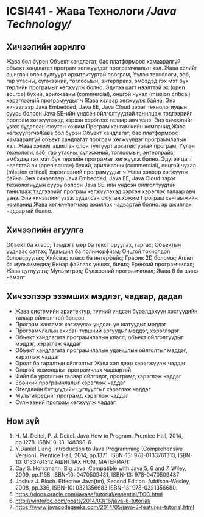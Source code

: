 # ICSI441 - Жава Технологи */Java Technology/*

##  Хичээлийн зорилго

Жава бол бүрэн Объект хандлагат, бас платформоос хамааралгүй объект хандлагат програм хөгжүүлдэг програмчлалын хэл. Жава хэлийг ашиглан олон тулгуурт архитектуртай програм, Үүлэн технологи, вэб, гар утасны, сүлжээний, тоглоомын, энтерпрайз, эмбэдэд гэх мэт бүх төрлийн програмыг хөгжүүлж болно. Эдүгээ цагт нээлттэй эх (open source) бүхий, арилжааны (commercial), онцгой чухал (mission critical) хэрэглээний програмуудыг ч Жава хэлээр хөгжүүлж байна. Энэ хичээлээр Java Embedded, Java EE, Java Cloud зэрэг технологиудын суурь болсон Java SE-ийн үндсэн ойлголтуудтай танилцаж тэдгээрийг програм хөгжүүлэхэд хэрхэн хэрэглэх талаар авч үзнэ. Энэ хичээлийг үзэж судалсан оюутан хожим Програм хангамжийн компанид Жава хөгжүүлэгчэЖава бол бүрэн Объект хандлагат, бас платформоос хамааралгүй объект хандлагат програм хөгжүүлдэг програмчлалын хэл. Жава хэлийг ашиглан олон тулгуурт архитектуртай програм, Үүлэн технологи, вэб, гар утасны, сүлжээний, тоглоомын, энтерпрайз, эмбэдэд гэх мэт бүх төрлийн програмыг хөгжүүлж болно. Эдүгээ цагт нээлттэй эх (open source) бүхий, арилжааны (commercial), онцгой чухал (mission critical) хэрэглээний програмуудыг ч Жава хэлээр хөгжүүлж байна. Энэ хичээлээр Java Embedded, Java EE, Java Cloud зэрэг технологиудын суурь болсон Java SE-ийн үндсэн ойлголтуудтай танилцаж тэдгээрийг програм хөгжүүлэхэд хэрхэн хэрэглэх талаар авч үзнэ. Энэ хичээлийг үзэж судалсан оюутан хожим Програм хангамжийн компанид Жава хөгжүүлэгчээр ажиллах чадвартай болно. эр ажиллах чадвартай болно.

## Хичээлийн агуулга

Oбъект ба класс; Тэмдэгт мөр ба текст оруулах, гаргах; Объектын үүднээс сэтгэх; Удамшил ба полиморфизм; Онцгой тохиолдол боловсруулах; Хийсвэр класс ба интерфейс; График 2D боломж; Аплет ба мультимедиа; Бинар файлаас унших, бичих; Ерөнхий програмчилал; Жава цуглуулга; Мультитрэд; Сүлжээний програмчилал; Жава 8 ба шинэ нэмэлт

## Хичээлээр эзэмших мэдлэг, чадвар, дадал

- Жава системийн архитектур, түүний үндсэн бүрэлдэхүүн хэсгүүдийн талаар ойлголттой болсон. 
- Програм хангамж хөгжүүлэх үндсэн үе шатуудыг мэддэг 
- Програмчлалын ахисан түвшний аргуудыг мэддэг, хэрэглэдэг 
- Объект хандлагата програмчлалын класс, объект ойлголтуудыг мэддэг, хэрэглэж чаддаг 
- Объект хандлагата програмчлалын удамшлын ойлголтыг мэддэг, хэрэглэж чаддаг 
- Оролт ба гаралтын ойлголтыг Жава хэл дээр хэрэгжүүлж чаддаг 
- Онцгой тохиолдлыг програмчлах чадвартай 
- Файл ба урсгалын талаар ойлгодог, програмд хэрэглэж чаддаг 
- Ерөнхий програмчлалыг хэрэглэж чаддаг 
- Өгөгдлийн бүтцүүдийн цуглуулгыг хэрэглэж чаддаг 
- Мультитредийг програмд хэрэглэж чаддаг 
- Сүлжээний програм хөгжүүлж чаддаг.

## Ном зүй

1. H. M. Deitel, P. J. Deitel. Java How to Program. Prentice Hall, 2014, pp.1278. ISBN: 0-13-148398-6
2. Y.Daniel Liang. Introduction to Java Programming (Comprehensive Version). Prentice Hall, 2014, pp.1371. ISBN-13: 978-0133761313, ISBN-10: 0133761312 АШИГЛАХ НОМ, МАТЕРИАЛ: 
3. Cay S. Horstmann. Big Java: Compatible with Java 5, 6 and 7. Wiley, 2009, pp.1168. ISBN-10: 0470509481, ISBN-13: 978-0470509487 
4. Joshua J. Bloch. Effective Java(tm), Second Edition. Addison-Wesley, 2008, pp.336, ISBN-10: 0321356683 ISBN-13: 978-0321356680. 
5. https://docs.oracle.com/javase/tutorial/essential/TOC.html 
6. http://winterbe.com/posts/2014/03/16/java-8-tutorial/ 
7. https://www.javacodegeeks.com/2014/05/java-8-features-tutorial.html
